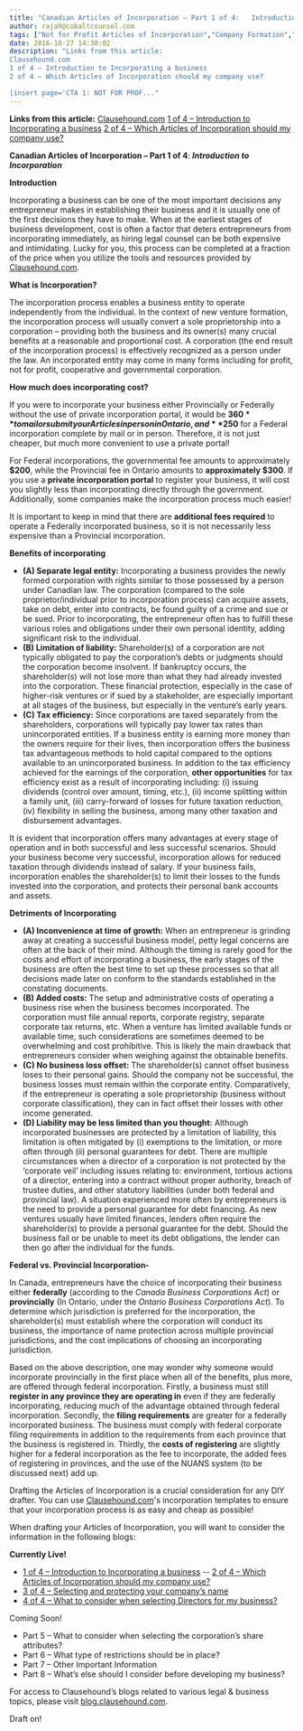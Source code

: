 ```yaml
---
title: "Canadian Articles of Incorporation – Part 1 of 4:   Introduction to Incorporation"
author: rajah@cobaltcounsel.com
tags: ["Not for Profit Articles of Incorporation","Company Formation","Rajah","Articles of Incorporation","Canada (ON)","Canada (General)"]
date: 2016-10-27 14:30:02
description: "Links from this article:
Clausehound.com
1 of 4 – Introduction to Incorporating a business
2 of 4 – Which Articles of Incorporation should my company use?

[insert page='CTA 1: NOT FOR PROF..."
---
```


**Links from this article:** [Clausehound.com](http://www.clausehound.com) [1 of 4 – Introduction to Incorporating a business](http://blog.clausehound.com/canadian-articles-of-incorporation-part-1-of-8-introduction-to-incorporation-2) [2 of 4 – Which Articles of Incorporation should my company use?](http://blog.clausehound.com/canadian-articles-of-incorporation-part-2-of-8-which-articles-of-incorporation-should-my-company-use-2)

**Canadian Articles of Incorporation – Part 1 of 4**: ***Introduction to Incorporation***

**Introduction**


Incorporating a business can be one of the most important decisions any entrepreneur makes in establishing their business and it is usually one of the first decisions they have to make. When at the earliest stages of business development, cost is often a factor that deters entrepreneurs from incorporating immediately, as hiring legal counsel can be both expensive and intimidating. Lucky for you, this process can be completed at a fraction of the price when you utilize the tools and resources provided by [Clausehound.com](http://www.clausehound.com).

**What is Incorporation?**

The incorporation process enables a business entity to operate independently from the individual. In the context of new venture formation, the incorporation process will usually convert a sole proprietorship into a corporation – providing both the business and its owner(s) many crucial benefits at a reasonable and proportional cost. A corporation (the end result of the incorporation process) is effectively recognized as a person under the law. An incorporated entity may come in many forms including for profit, not for profit, cooperative and governmental corporation.

**How much does incorporating cost?**

If you were to incorporate your business either Provincially or Federally without the use of private incorporation portal, it would be **$360** to mail or submit your Articles in person in Ontario, and **$250** for a Federal incorporation complete by mail or in person. Therefore, it is not just cheaper, but much more convenient to use a private portal!

For Federal incorporations, the governmental fee amounts to approximately **$200**, while the Provincial fee in Ontario amounts to **approximately $300**. If you use a **private incorporation portal** to register your business, it will cost you slightly less than incorporating directly through the government. Additionally, some companies make the incorporation process much easier!

It is important to keep in mind that there are **additional fees required** to operate a Federally incorporated business, so it is not necessarily less expensive than a Provincial incorporation.

**Benefits of incorporating**

- **(A) Separate legal entity:** Incorporating a business provides the newly formed corporation with rights similar to those possessed by a person under Canadian law. The corporation (compared to the sole proprietor/individual prior to incorporation process) can acquire assets, take on debt, enter into contracts, be found guilty of a crime and sue or be sued. Prior to incorporating, the entrepreneur often has to fulfill these various roles and obligations under their own personal identity, adding significant risk to the individual.
- **(B) Limitation of liability:** Shareholder(s) of a corporation are not typically obligated to pay the corporation’s debts or judgments should the corporation become insolvent. If bankruptcy occurs, the shareholder(s) will not lose more than what they had already invested into the corporation. These financial protection, especially in the case of higher-risk ventures or if sued by a stakeholder, are especially important at all stages of the business, but especially in the venture’s early years.
- **(C) Tax efficiency:** Since corporations are taxed separately from the shareholders, corporations will typically pay lower tax rates than unincorporated entities. If a business entity is earning more money than the owners require for their lives, then incorporation offers the business tax advantageous methods to hold capital compared to the options available to an unincorporated business. In addition to the tax efficiency achieved for the earnings of the corporation, **other opportunities** for tax efficiency exist as a result of incorporating including: (i) issuing dividends (control over amount, timing, etc.), (ii) income splitting within a family unit, (iii) carry-forward of losses for future taxation reduction, (iv) flexibility in selling the business, among many other taxation and disbursement advantages.

It is evident that incorporation offers many advantages at every stage of operation and in both successful and less successful scenarios. Should your business become very successful, incorporation allows for reduced taxation through dividends instead of salary. If your business fails, incorporation enables the shareholder(s) to limit their losses to the funds invested into the corporation, and protects their personal bank accounts and assets.

**Detriments of Incorporating**

- **(A) Inconvenience at time of growth:** When an entrepreneur is grinding away at creating a successful business model, petty legal concerns are often at the back of their mind. Although the timing is rarely good for the costs and effort of incorporating a business, the early stages of the business are often the best time to set up these processes so that all decisions made later on conform to the standards established in the constating documents.
- **(B) Added costs:** The setup and administrative costs of operating a business rise when the business becomes incorporated. The corporation must file annual reports, corporate registry, separate corporate tax returns, etc. When a venture has limited available funds or available time, such considerations are sometimes deemed to be overwhelming and cost prohibitive. This is likely the main drawback that entrepreneurs consider when weighing against the obtainable benefits.
- **(C) No business loss offset:** The shareholder(s) cannot offset business loses to their personal gains.
Should the company not be successful, the business losses must remain within the corporate entity. Comparatively, if the entrepreneur is operating a sole proprietorship (business without corporate classification), they can in fact offset their losses with other income generated.
- **(D) Liability may be less limited than you thought:** Although incorporated businesses are protected by a limitation of liability, this limitation is often mitigated by (i) exemptions to the limitation, or more often through (ii) personal guarantees for debt. There are multiple circumstances when a director of a corporation is not protected by the ‘corporate veil’ including issues relating to: environment, tortious actions of a director, entering into a contract without proper authority, breach of trustee duties, and other statutory liabilities (under both federal and provincial law). A situation experienced more often by entrepreneurs is the need to provide a personal guarantee for debt financing. As new ventures usually have limited finances, lenders often require the shareholder(s) to provide a personal guarantee for the debt. Should the business fail or be unable to meet its debt obligations, the lender can then go after the individual for the funds.

**Federal vs. Provincial Incorporation-**

In Canada, entrepreneurs have the choice of incorporating their business either **federally** (according to the *Canada Business Corporations Act*) or **provincially** (In Ontario, under the *Ontario Business Corporations Act*). To determine which jurisdiction is preferred for the incorporation, the shareholder(s) must establish where the corporation will conduct its business, the importance of name protection across multiple provincial jurisdictions, and the cost implications of choosing an incorporating jurisdiction.

Based on the above description, one may wonder why someone would incorporate provincially in the first place when all of the benefits, plus more, are offered through federal incorporation. Firstly, a business must still **register in any province they are operating in** even if they are federally incorporating, reducing much of the advantage obtained through federal incorporation. Secondly, the **filing requirements** are greater for a federally incorporated business. The business must comply with federal corporate filing requirements in addition to the requirements from each province that the business is registered in. Thirdly, the **costs of registering** are slightly higher for a federal incorporation as the fee to incorporate, the added fees of registering in provinces, and the use of the NUANS system (to be discussed next) add up.

 

Drafting the Articles of Incorporation is a crucial consideration for any DIY drafter. You can use [Clausehound.com](http://clausehound.com)'s incorporation templates to ensure that your incorporation process is as easy and cheap as possible!

 

When drafting your Articles of Incorporation, you will want to consider the information in the following blogs:

**Currently Live!**

- [1 of 4 – Introduction to Incorporating a business](http://blog.clausehound.com/canadian-articles-of-incorporation-part-1-of-8-introduction-to-incorporation-2)
-- [2 of 4 – Which Articles of Incorporation should my company use?](http://blog.clausehound.com/canadian-articles-of-incorporation-part-2-of-8-which-articles-of-incorporation-should-my-company-use-2)
- [3 of 4 – Selecting and protecting your company’s name](http://blog.clausehound.com/canadian-articles-of-incorporation-part-3-of-8-selecting-and-protecting-your-corporations-name-2)
- [4 of 4 – What to consider when selecting Directors for my business?](http://blog.clausehound.com/canadian-articles-of-incorporation-part-4-of-8-what-to-consider-when-selecting-directors-for-my-business)

Coming Soon!
- Part 5  – What to consider when selecting the corporation’s share attributes?
- Part 6 – What type of restrictions should be in place?
- Part 7 – Other Important Information
- Part 8 – What’s else should I consider before developing my business?

For access to Clausehound’s blogs related to various legal & business topics, please visit [blog.clausehound.com](http://blog.clausehound.com/).

Draft on!
